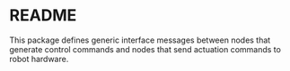 # README #

This package defines generic interface messages between nodes that generate
control commands and nodes that send actuation commands to robot hardware.

